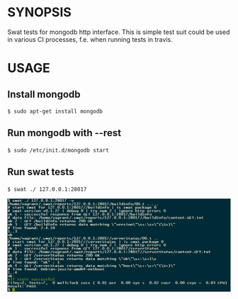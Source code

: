 # SYNOPSIS

Swat tests for mongodb http interface. This is simple test suit could be used in various CI processes, f.e. when running tests in travis.

# USAGE

## Install mongodb

    $ sudo apt-get install mongodb

## Run mongodb with --rest 

    $ sudo /etc/init.d/mongodb start
    
## Run swat tests

    $ swat ./ 127.0.0.1:28017    


![output](../images/mongodb-http.png "output")


